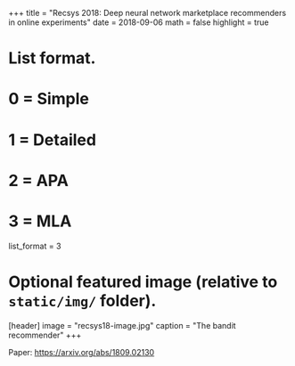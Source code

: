 +++
title = "Recsys 2018: Deep neural network marketplace recommenders in online experiments"
date = 2018-09-06
math = false
highlight = true

# List format.
#   0 = Simple
#   1 = Detailed
#   2 = APA
#   3 = MLA
list_format = 3

# Optional featured image (relative to `static/img/` folder).
[header]
image = "recsys18-image.jpg"
caption = "The bandit recommender"
+++

Paper: https://arxiv.org/abs/1809.02130
